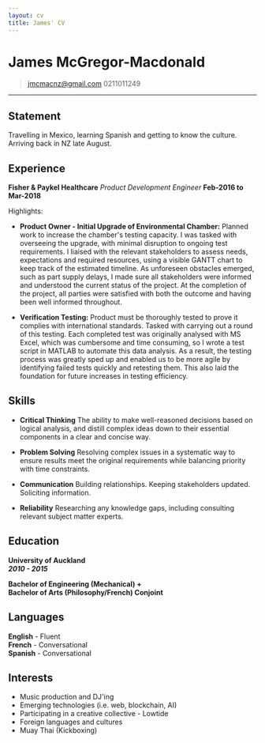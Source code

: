 ```yaml
---
layout: cv
title: James' CV
---
```


# James McGregor-Macdonald

> [jmcmacnz@gmail.com](mailto:jmcmacnz@gmail.com)
> 0211011249

---

## Statement

Travelling in Mexico, learning Spanish and getting to know the culture. Arriving back in NZ late August.

## Experience

**Fisher & Paykel Healthcare** _Product Development Engineer_ **Feb-2016 to Mar-2018**

Highlights:

- **Product Owner - Initial Upgrade of Environmental Chamber:** Planned work to increase the chamber's testing capacity. I was tasked with overseeing the upgrade, with minimal disruption to ongoing test requirements. I liaised with the relevant stakeholders to assess needs, expectations and required resources, using a visible GANTT chart to keep track of the estimated timeline. As unforeseen obstacles emerged, such as part supply delays, I made sure all stakeholders were informed and understood the current status of the project. At the completion of the project, all parties were satisfied with both the outcome and having been well informed throughout.

* **Verification Testing:** Product must be thoroughly tested to prove it complies with international standards. Tasked with carrying out a round of this testing. Each completed test was originally analysed with MS Excel, which was cumbersome and time consuming, so I wrote a test script in MATLAB to automate this data analysis. As a result, the testing process was greatly sped up and enabled us to be more agile by identifying failed tests quickly and retesting them. This also laid the foundation for future increases in testing efficiency.

## Skills

- **Critical Thinking**
  The ability to make well-reasoned decisions based on logical analysis, and distill complex ideas down to their essential components in a clear and concise way.

- **Problem Solving**
  Resolving complex issues in a systematic way to ensure results meet the original requirements while balancing priority with time constraints.

- **Communication**
  Building relationships. Keeping stakeholders updated. Soliciting information.

- **Reliability**
  Researching any knowledge gaps, including consulting relevant subject matter experts.

## Education

**University of Auckland**  
**_2010 - 2015_**

**Bachelor of Engineering (Mechanical) +**  
**Bachelor of Arts (Philosophy/French) Conjoint**

## Languages

**English** - Fluent  
**French** - Conversational  
**Spanish** - Conversational

## Interests

- Music production and DJ'ing
- Emerging technologies (i.e. web, blockchain, AI)
- Participating in a creative collective - Lowtide
- Foreign languages and cultures
- Muay Thai (Kickboxing)

<!-- ### Footer

Last updated: Aug 2018 -->
